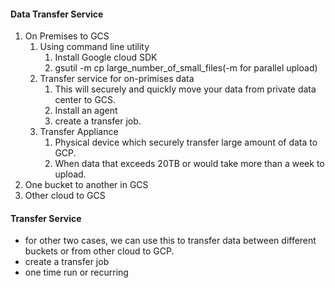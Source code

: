 #### Data Transfer Service
1. On Premises to GCS
   1. Using command line utility
      1. Install Google cloud SDK
      2. gsutil -m cp large_number_of_small_files(-m for parallel upload)
   2. Transfer service for on-primises data
      1. This will securely and quickly move your data from private data center to GCS.
      2. Install an agent
      3. create a transfer job.
   3. Transfer Appliance
      1. Physical device which securely transfer large amount of data to GCP.
      2. When data that exceeds 20TB or would take more than a week to upload.
2. One bucket to another in GCS
3. Other cloud to GCS

#### Transfer Service
- for other two cases, we can use this to transfer data between different buckets or from other cloud to GCP.
- create a transfer job
- one time run or recurring 